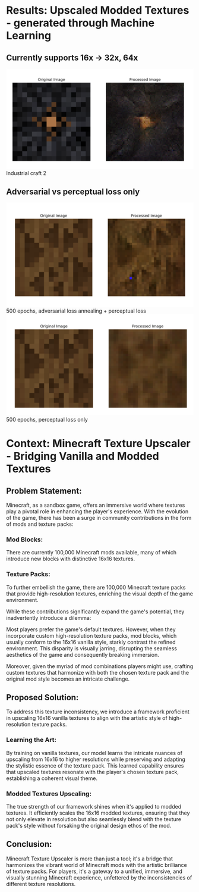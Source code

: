 # Results: Upscaled Modded Textures - generated through Machine Learning

## Currently supports 16x -> 32x, 64x
![Example Image](https://github.com/gametekker/InterpretableGAN/blob/main/Screen%20Shot%202023-09-24%20at%203.49.21%20AM.png)
Industrial craft 2


## Adversarial vs perceptual loss only

![Example Image](https://github.com/gametekker/InterpretableGAN/blob/main/Screen%20Shot%202023-09-24%20at%203.17.15%20AM.png)
500 epochs, adversarial loss annealing + perceptual loss
![Example Image](https://github.com/gametekker/InterpretableGAN/blob/main/Screen%20Shot%202023-09-24%20at%203.17.22%20AM.png)
500 epochs, perceptual loss only

# Context: Minecraft Texture Upscaler - Bridging Vanilla and Modded Textures

## Problem Statement:

Minecraft, as a sandbox game, offers an immersive world where textures play a pivotal role in enhancing the player's experience. With the evolution of the game, there has been a surge in community contributions in the form of mods and texture packs:

### Mod Blocks:

There are currently 100,000 Minecraft mods available, many of which introduce new blocks with distinctive 16x16 textures.

### Texture Packs: 

To further embellish the game, there are 100,000 Minecraft texture packs that provide high-resolution textures, enriching the visual depth of the game environment.

While these contributions significantly expand the game's potential, they inadvertently introduce a dilemma:

Most players prefer the game's default textures. However, when they incorporate custom high-resolution texture packs, mod blocks, which usually conform to the 16x16 vanilla style, starkly contrast the refined environment. This disparity is visually jarring, disrupting the seamless aesthetics of the game and consequently breaking immersion.

Moreover, given the myriad of mod combinations players might use, crafting custom textures that harmonize with both the chosen texture pack and the original mod style becomes an intricate challenge.

## Proposed Solution:

To address this texture inconsistency, we introduce a framework proficient in upscaling 16x16 vanilla textures to align with the artistic style of high-resolution texture packs.

### Learning the Art: 

By training on vanilla textures, our model learns the intricate nuances of upscaling from 16x16 to higher resolutions while preserving and adapting the stylistic essence of the texture pack. This learned capability ensures that upscaled textures resonate with the player's chosen texture pack, establishing a coherent visual theme.

### Modded Textures Upscaling: 

The true strength of our framework shines when it's applied to modded textures. It efficiently scales the 16x16 modded textures, ensuring that they not only elevate in resolution but also seamlessly blend with the texture pack's style without forsaking the original design ethos of the mod.

## Conclusion:

Minecraft Texture Upscaler is more than just a tool; it's a bridge that harmonizes the vibrant world of Minecraft mods with the artistic brilliance of texture packs. For players, it's a gateway to a unified, immersive, and visually stunning Minecraft experience, unfettered by the inconsistencies of different texture resolutions.

